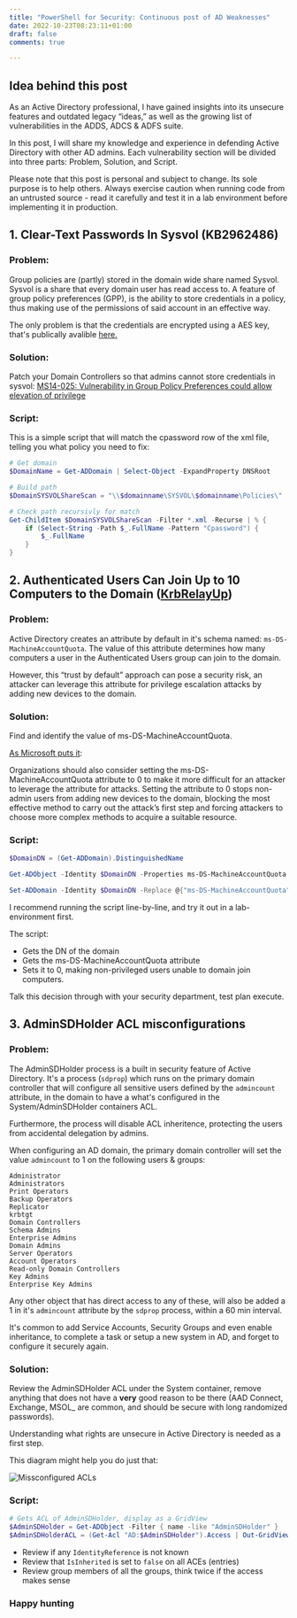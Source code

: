 ```yaml
--- 
title: "PowerShell for Security: Continuous post of AD Weaknesses" 
date: 2022-10-23T08:23:11+01:00 
draft: false
comments: true

--- 
```

## Idea behind this post

As an Active Directory professional, I have gained insights into its unsecure features and outdated legacy “ideas,” as well as the growing list of vulnerabilities in the ADDS, ADCS & ADFS suite.

In this post, I will share my knowledge and experience in defending Active Directory with other AD admins. Each vulnerability section will be divided into three parts: Problem, Solution, and Script.

Please note that this post is personal and subject to change. Its sole purpose is to help others. Always exercise caution when running code from an untrusted source - read it carefully and test it in a lab environment before implementing it in production.

## 1. Clear-Text Passwords In Sysvol (KB2962486)

### Problem:
Group policies are (partly) stored in the domain wide share named Sysvol.
Sysvol is a share that every domain user has read access to. A feature of group policy preferences (GPP), is the ability to store credentials in a policy, thus making use of the permissions of said account in an effective way.

The only problem is that the credentials are encrypted using a AES key, that's publically avalible [here.](https://learn.microsoft.com/en-us/openspecs/windows_protocols/ms-gppref/2c15cbf0-f086-4c74-8b70-1f2fa45dd4be?redirectedfrom=MSDN)
### Solution:
Patch your Domain Controllers so that admins cannot store credentials in sysvol: [MS14-025: Vulnerability in Group Policy Preferences could allow elevation of privilege](https://support.microsoft.com/en-us/topic/ms14-025-vulnerability-in-group-policy-preferences-could-allow-elevation-of-privilege-may-13-2014-60734e15-af79-26ca-ea53-8cd617073c30)

### Script:
This is a simple script that will match the cpassword row of the xml file, telling you what policy you need to fix:
```powershell
# Get domain
$DomainName = Get-ADDomain | Select-Object -ExpandProperty DNSRoot

# Build path
$DomainSYSVOLShareScan = "\\$domainname\SYSVOL\$domainname\Policies\"

# Check path recursivly for match
Get-ChildItem $DomainSYSVOLShareScan -Filter *.xml -Recurse | % {
    if (Select-String -Path $_.FullName -Pattern "Cpassword") {
        $_.FullName
    }
}
```

## 2. Authenticated Users Can Join Up to 10 Computers to the Domain ([KrbRelayUp](https://www.microsoft.com/security/blog/2022/05/25/detecting-and-preventing-privilege-escalation-attacks-leveraging-kerberos-relaying-krbrelayup/))

### Problem:

Active Directory creates an attribute by default in it's schema named: `ms-DS-MachineAccountQuota`. The value of this attribute determines how many computers a user in the Authenticated Users group can join to the domain.

However, this “trust by default” approach can pose a security risk, an attacker can leverage this attribute for privilege escalation attacks by adding new devices to the domain.

### Solution:

Find and identify the value of ms-DS-MachineAccountQuota.

[As Microsoft puts it](https://www.microsoft.com/en-us/security/blog/2022/05/25/detecting-and-preventing-privilege-escalation-attacks-leveraging-kerberos-relaying-krbrelayup/):

Organizations should also consider setting the ms-DS-MachineAccountQuota attribute to 0 to make it more difficult for an attacker to leverage the attribute for attacks. Setting the attribute to 0 stops non-admin users from adding new devices to the domain, blocking the most effective method to carry out the attack’s first step and forcing attackers to choose more complex methods to acquire a suitable resource.

### Script:

```powershell
$DomainDN = (Get-ADDomain).DistinguishedName

Get-ADObject -Identity $DomainDN -Properties ms-DS-MachineAccountQuota

Set-ADDomain -Identity $DomainDN -Replace @{"ms-DS-MachineAccountQuota"="0"}
```

I recommend running the script line-by-line, and try it out in a lab-environment first.

The script:
- Gets the DN of the domain
- Gets the ms-DS-MachineAccountQuota attribute
- Sets it to 0, making non-privileged users unable to domain join computers.

Talk this decision through with your security department, test plan execute.

## 3. AdminSDHolder ACL misconfigurations

### Problem:

The AdminSDHolder process is a built in security feature of Active Directory. It's a process (`sdprop`) which runs on the primary domain controller that will configure all sensitive users defined by the `admincount` attribute, in the domain to have a what's configured in the System/AdminSDHolder containers ACL.

Furthermore, the process will disable ACL inheritence, protecting the users from accidental delegation by admins.

When configuring an AD domain, the primary domain controller will set the value `admincount` to 1 on the following users & groups:

```plaintext
Administrator
Administrators
Print Operators
Backup Operators
Replicator
krbtgt
Domain Controllers
Schema Admins
Enterprise Admins
Domain Admins
Server Operators
Account Operators
Read-only Domain Controllers
Key Admins
Enterprise Key Admins
```

Any other object that has direct access to any of these, will also be added a 1 in it's `admincount` attribute by the `sdprop` process, within a 60 min interval.

It's common to add Service Accounts, Security Groups and even enable inheritance, to complete a task or setup a new system in AD, and forget to configure it securely again.


### Solution:

Review the AdminSDHolder ACL under the System container, remove anything that does not have a **very** good reason to be there (AAD Connect, Exchange, MSOL_ are common, and should be secure with long randomized passwords).

Understanding what rights are unsecure in Active Directory is needed as a first step.

This diagram might help you do just that:

![Missconfigured ACLs](/pics/ACLMap.png)

### Script:

```powershell
# Gets ACL of AdminSDHolder, display as a GridView
$AdminSDHolder = Get-ADObject -Filter { name -like "AdminSDHolder" }
$AdminSDHolderACL = (Get-Acl "AD:$AdminSDHolder").Access | Out-GridView
```

- Review if any `IdentityReference` is not known
- Review that `IsInherited` is set to `false` on all ACEs (entries)
- Review group members of all the groups, think twice if the access makes sense


### Happy hunting
